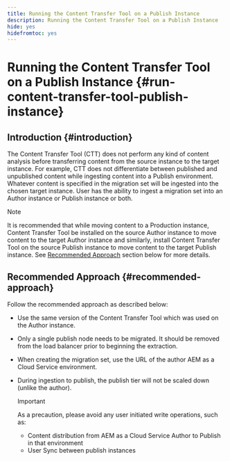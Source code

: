 ```yaml
---
title: Running the Content Transfer Tool on a Publish Instance
description: Running the Content Transfer Tool on a Publish Instance
hide: yes
hidefromtoc: yes
---
```

# Running the Content Transfer Tool on a Publish Instance {#run-content-transfer-tool-publish-instance}

## Introduction {#introduction}

The Content Transfer Tool (CTT) does not perform any kind of content analysis before transferring content from the source instance to the target instance. For example, CTT does not differentiate between published and unpublished content while ingesting content into a Publish environment. Whatever content is specified in the migration set will be ingested into the chosen target instance. User has the ability to ingest a migration set into an Author instance or Publish instance or both. 

>[!NOTE]
>It is recommended that while moving content to a Production instance, Content Transfer Tool be installed on the source Author instance to move content to the target Author instance and similarly, install Content Transfer Tool on the source Publish instance to move content to the target Publish instance. See [Recommended Approach](#recommended-approach) section below for more details.

## Recommended Approach {#recommended-approach}

Follow the recommended approach as described below:

* Use the same version of the Content Transfer Tool which was used on the Author instance.

* Only a single publish node needs to be migrated. It should be removed from the load balancer prior to beginning the extraction.

* When creating the migration set, use the URL of the author AEM as a Cloud Service environment.

* During ingestion to publish, the publish tier will not be scaled down (unlike the author). 

   >[!IMPORTANT]
   >As a precaution, please avoid any user initiated write operations, such as:
   > * Content distribution from AEM as a Cloud Service Author to Publish in that environment 
   > * User Sync between publish instances
